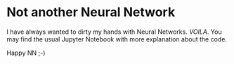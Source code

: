 # Not another Neural Network

I have always wanted to dirty my hands with Neural Networks. *VOILA*.
You may find the usual Jupyter Notebook with more explanation about the code.

Happy NN ;-)

